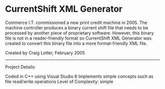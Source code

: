 CurrentShift XML Generator
==========================

Commerce I.T. commissioned a new print credit machine in 2005. The machine controller produces a binary current shift file that needs to be processed by another piece of proprietary software. However, this binary file is not in a reader-friendly format so CurrentShift XML Generator was created to convert this binary file into a more format-friendly XML file. 

Created by Craig Lotter, February 2005

*********************************

Project Details:

Coded in C++ using Visual Studio 6
Implements simple concepts such as file read/write operations
Level of Complexity: simple
